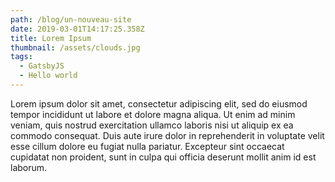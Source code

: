 ```yaml
---
path: /blog/un-nouveau-site
date: 2019-03-01T14:17:25.358Z
title: Lorem Ipsum
thumbnail: /assets/clouds.jpg
tags:
  - GatsbyJS
  - Hello world
---
```

Lorem ipsum dolor sit amet, consectetur adipiscing elit, sed do eiusmod tempor incididunt ut labore et dolore magna aliqua. Ut enim ad minim veniam, quis nostrud exercitation ullamco laboris nisi ut aliquip ex ea commodo consequat. Duis aute irure dolor in reprehenderit in voluptate velit esse cillum dolore eu fugiat nulla pariatur. Excepteur sint occaecat cupidatat non proident, sunt in culpa qui officia deserunt mollit anim id est laborum.

